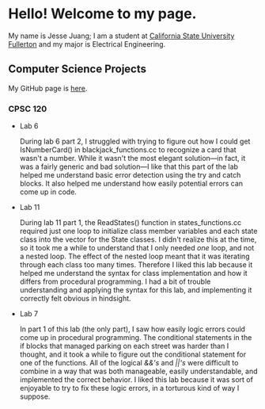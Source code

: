 # Hello! Welcome to my page.

My name is Jesse Juang; I am a student at [California State University Fullerton](https://www.fullerton.edu/) and my major is Electrical Engineering.

## Computer Science Projects

My GitHub page is [here](https://github.com/sigmoidsavant).

### CPSC 120

- Lab 6

  During lab 6 part 2, I struggled with trying to figure out how I could get IsNumberCard() in blackjack_functions.cc to recognize a card that wasn't a number. While it wasn't the most elegant solution&mdash;in fact, it was a fairly generic and bad solution&mdash;I like that this part of the lab helped me understand basic error detection using the try and catch blocks. It also helped me understand how easily potential errors can come up in code.

- Lab 11

  During lab 11 part 1, the ReadStates() function in states_functions.cc required just one loop to initialize class member variables and each state class into the vector for the State classes. I didn't realize this at the time, so it took me a while to understand that I only needed _one_ loop, and not a nested loop. The effect of the nested loop meant that it was iterating through each class too many times. Therefore I liked this lab because it helped me understand the syntax for class implementation and how it differs from procedural programming. I had a bit of trouble understanding and applying the syntax for this lab, and implementing it correctly felt obvious in hindsight.

- Lab 7

  In part 1 of this lab (the only part), I saw how easily logic errors could come up in procedural programming. The conditional statements in the if blocks that managed parking on each street was harder than I thought, and it took a while to figure out the conditional statement for one of the functions. All of the logical _&&'s_ and _||'s_ were difficult to combine in a way that was both manageable, easily understandable, and implemented the correct behavior. I liked this lab because it was sort of enjoyable to try to fix these logic errors, in a torturous kind of way I suppose.